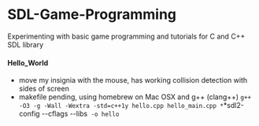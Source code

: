 # SDL-Game-Programming
 Experimenting with basic game programming and tutorials for C and C++ SDL library
 
#### Hello_World
  - move my insignia with the mouse, has working collision detection with sides of screen
  - makefile pending, using homebrew on Mac OSX and g++ (clang++) 
  `g++ -O3 -g -Wall -Wextra -std=c++1y hello.cpp hello_main.cpp *`*sdl2-config --cflags --libs` -o hello`
